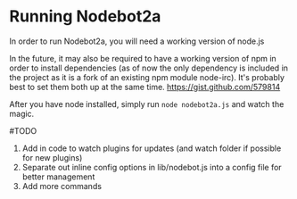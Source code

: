 # Running Nodebot2a

In order to run Nodebot2a, you will need a working version of node.js

In the future, it may also be required to have a working version of npm
in order to install dependencies (as of now the only dependency is
included in the project as it is a fork of an existing npm module
node-irc). It's probably best to set them both up
at the same time. https://gist.github.com/579814

After you have node installed, simply run `node nodebot2a.js` and watch
the magic.

#TODO

1. Add in code to watch plugins for updates (and watch folder if
   possible for new plugins)
2. Separate out inline config options in lib/nodebot.js into a config
   file for better management
3. Add more commands
